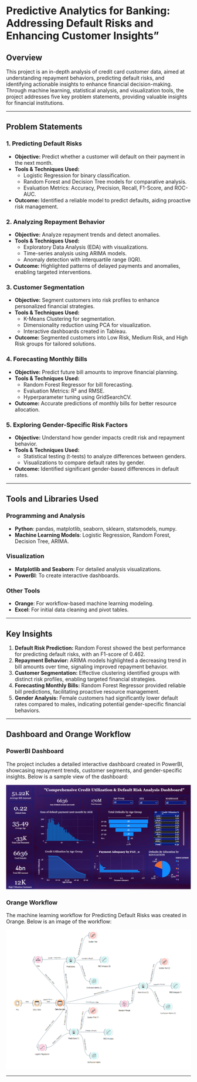 # Predictive Analytics for Banking: Addressing Default Risks and Enhancing Customer Insights”

## Overview  
This project is an in-depth analysis of credit card customer data, aimed at understanding repayment behaviors, predicting default risks, and identifying actionable insights to enhance financial decision-making. Through machine learning, statistical analysis, and visualization tools, the project addresses five key problem statements, providing valuable insights for financial institutions.

---

## Problem Statements

### 1. **Predicting Default Risks**  
   - **Objective:** Predict whether a customer will default on their payment in the next month.  
   - **Tools & Techniques Used:**  
     - Logistic Regression for binary classification.  
     - Random Forest and Decision Tree models for comparative analysis.  
     - Evaluation Metrics: Accuracy, Precision, Recall, F1-Score, and ROC-AUC.  
   - **Outcome:** Identified a reliable model to predict defaults, aiding proactive risk management.

### 2. **Analyzing Repayment Behavior**  
   - **Objective:** Analyze repayment trends and detect anomalies.  
   - **Tools & Techniques Used:**  
     - Exploratory Data Analysis (EDA) with visualizations.  
     - Time-series analysis using ARIMA models.  
     - Anomaly detection with interquartile range (IQR).  
   - **Outcome:** Highlighted patterns of delayed payments and anomalies, enabling targeted interventions.

### 3. **Customer Segmentation**  
   - **Objective:** Segment customers into risk profiles to enhance personalized financial strategies.  
   - **Tools & Techniques Used:**  
     - K-Means Clustering for segmentation.  
     - Dimensionality reduction using PCA for visualization.  
     - Interactive dashboards created in Tableau.  
   - **Outcome:** Segmented customers into Low Risk, Medium Risk, and High Risk groups for tailored solutions.

### 4. **Forecasting Monthly Bills**  
   - **Objective:** Predict future bill amounts to improve financial planning.  
   - **Tools & Techniques Used:**  
     - Random Forest Regressor for bill forecasting.  
     - Evaluation Metrics: R² and RMSE.  
     - Hyperparameter tuning using GridSearchCV.  
   - **Outcome:** Accurate predictions of monthly bills for better resource allocation.

### 5. **Exploring Gender-Specific Risk Factors**  
   - **Objective:** Understand how gender impacts credit risk and repayment behavior.  
   - **Tools & Techniques Used:**  
     - Statistical testing (t-tests) to analyze differences between genders.  
     - Visualizations to compare default rates by gender.  
   - **Outcome:** Identified significant gender-based differences in default rates.

---

## Tools and Libraries Used

### Programming and Analysis  
- **Python**: pandas, matplotlib, seaborn, sklearn, statsmodels, numpy.  
- **Machine Learning Models**: Logistic Regression, Random Forest, Decision Tree, ARIMA.  

### Visualization  
- **Matplotlib and Seaborn**: For detailed analysis visualizations.  
- **PowerBI**: To create interactive dashboards.

### Other Tools  
- **Orange**: For workflow-based machine learning modeling.  
- **Excel**: For initial data cleaning and pivot tables.  

---

## Key Insights

1. **Default Risk Prediction:** Random Forest showed the best performance for predicting default risks, with an F1-score of 0.462.  
2. **Repayment Behavior:** ARIMA models highlighted a decreasing trend in bill amounts over time, signaling improved repayment behavior.  
3. **Customer Segmentation:** Effective clustering identified groups with distinct risk profiles, enabling targeted financial strategies.  
4. **Forecasting Monthly Bills:** Random Forest Regressor provided reliable bill predictions, facilitating proactive resource management.  
5. **Gender Analysis:** Female customers had significantly lower default rates compared to males, indicating potential gender-specific financial behaviors.  

---


## Dashboard and Orange Workflow  

### PowerBI Dashboard  
The project includes a detailed interactive dashboard created in PowerBI, showcasing repayment trends, customer segments, and gender-specific insights. Below is a sample view of the dashboard:

![Dashboard Sample](IMAGES/DataVisualizationImg.png)

### Orange Workflow  
The machine learning workflow for Predicting Default Risks was created in Orange. Below is an image of the workflow:  

![Orange Model Workflow](IMAGES/OrangeMLAlgoImg.png)

---
